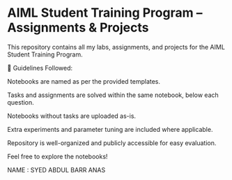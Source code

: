 # AIML Student Training Program – Assignments & Projects

This repository contains all my labs, assignments, and projects for the AIML Student Training Program.

📌 Guidelines Followed:

Notebooks are named as per the provided templates.

Tasks and assignments are solved within the same notebook, below each question.

Notebooks without tasks are uploaded as-is.

Extra experiments and parameter tuning are included where applicable.

Repository is well-organized and publicly accessible for easy evaluation.

Feel free to explore the notebooks!

NAME : SYED ABDUL BARR ANAS

